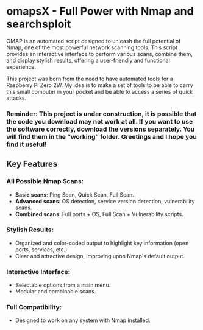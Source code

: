 # omapsX - Full Power with Nmap and searchsploit

OMAP is an automated script designed to unleash the full potential of Nmap, one of the most powerful network scanning tools. This script provides an interactive interface to perform various scans, combine them, and display stylish results, offering a user-friendly and functional experience.

This project was born from the need to have automated tools for a Raspberry Pi Zero 2W. My idea is to make a set of tools to be able to carry this small computer in your pocket and be able to access a series of quick attacks. 

### Reminder: This project is under construction, it is possible that the code you download may not work at all. If you want to use the software correctly, download the versions separately. You will find them in the “working” folder. Greetings and I hope you find it useful! 

## Key Features

### All Possible Nmap Scans:
- **Basic scans**: Ping Scan, Quick Scan, Full Scan.
- **Advanced scans**: OS detection, service version detection, vulnerability scans.
- **Combined scans**: Full ports + OS, Full Scan + Vulnerability scripts.

### Stylish Results:
- Organized and color-coded output to highlight key information (open ports, services, etc.).
- Clear and attractive design, improving upon Nmap's default output.

### Interactive Interface:
- Selectable options from a main menu.
- Modular and combinable scans.

### Full Compatibility:
- Designed to work on any system with Nmap installed.

